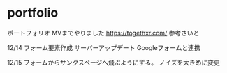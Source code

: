 # portfolio
 ポートフォリオ
MVまでやりました
https://togethxr.com/ 参考さいと

<!--  -->

12/14
フォーム要素作成
サーバーアップデート
Googleフォームと連携

<!--  -->
12/15 フォームからサンクスページへ飛ぶようにする。
ノイズを大きめに変更
